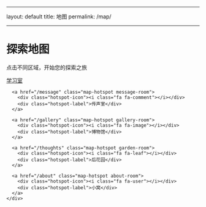 <!-- @format -->

<!--
 * @Author: SOMMER
 * @Date: 2025-04-21 00:08:38
 * @LastEditTime: 2025-04-21 00:23:58
 * @FilePath: \blog\map.md
-->

---

layout: default
title: 地图
permalink: /map/

---

<!-- @format -->

<link rel="stylesheet" href="{{ "/assets/css/map-style.css" | relative_url }}">

<div class="map-container">
  <h1 class="map-title">探索地图</h1>
  <p class="map-description">点击不同区域，开始您的探索之旅</p>
  
  <div class="map-image-container">
    <div class="map-hotspots">
      <a href="/study" class="map-hotspot study-room">
        <div class="hotspot-icon"><i class="fa fa-book"></i></div>
        <div class="hotspot-label">学习室</div>
      </a>
      
      <a href="/message" class="map-hotspot message-room">
        <div class="hotspot-icon"><i class="fa fa-comment"></i></div>
        <div class="hotspot-label">传声室</div>
      </a>
      
      <a href="/gallery" class="map-hotspot gallery-room">
        <div class="hotspot-icon"><i class="fa fa-image"></i></div>
        <div class="hotspot-label">博物馆</div>
      </a>
      
      <a href="/thoughts" class="map-hotspot garden-room">
        <div class="hotspot-icon"><i class="fa fa-leaf"></i></div>
        <div class="hotspot-label">后花园</div>
      </a>
      
      <a href="/about" class="map-hotspot about-room">
        <div class="hotspot-icon"><i class="fa fa-user"></i></div>
        <div class="hotspot-label">小窝</div>
      </a>
    </div>
  </div>
</div>
